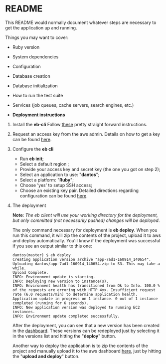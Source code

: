 # README

This README would normally document whatever steps are necessary to get the
application up and running.

Things you may want to cover:

* Ruby version

* System dependencies

* Configuration

* Database creation

* Database initialization

* How to run the test suite

* Services (job queues, cache servers, search engines, etc.)

* **Deployment instructions**
 1. Install the **eb-cli**
   Follow [these](http://docs.aws.amazon.com/elasticbeanstalk/latest/dg/eb-cli3-install.html) pretty straight forward instructions.

 2. Request an access key from the aws admin.
	 Details on how to get a key can be found [here](http://docs.aws.amazon.com/general/latest/gr/getting-aws-sec-creds.html).

 3. Configure the **eb cli**
    - Run **eb init**;
    - Select a default region ;
    - Provide your access key and secret key (the one you got on step 2);
    - Select an application to use: "**dantos**";
    - Select a platform: "**Ruby**";
    - Choose 'yes' to setup SSH access;
    - Choose an existing key pair.
    Detailed directions regarding configuration can be found [here](http://docs.aws.amazon.com/elasticbeanstalk/latest/dg/eb-cli3-configuration.html).

 4. The deployment
    
    **Note**: *The eb client will use your working directory for the deployment, but only committed (not necessarily pushed) changes will be deployed*.
    
    The only command necessary for deployment is **eb deploy**. When you run this command, it will zip the contents of the project, upload it to aws and deploy automatically. You'll know if the deployment was successful if you see an output similar to this one:  
    ```
    dantos(master) $ eb deploy
    Creating application version archive "app-7ad1-160914_140654".
    Uploading dantos/app-7ad1-160914_140654.zip to S3. This may take a while.
    Upload Complete.
    INFO: Environment update is starting. 
    INFO: Deploying new version to instance(s).
    INFO: Environment health has transitioned from Ok to Info. 100.0 % of the requests are erroring with HTTP 4xx. Insufficient request rate (6.0 requests/min) to determine application health. Application update in progress on 1 instance. 0 out of 1 instance completed (running for 6 seconds).
    INFO: New application version was deployed to running EC2 instances.
    INFO: Environment update completed successfully.
    ```
    After the deployment, you can see that a new version has been created in the [dashboard](https://us-west-2.console.aws.amazon.com/elasticbeanstalk/home?region=us-west-2#/application/versions?applicationName=dantos). These versions can be redeployed just by selecting it in the versions list and hitting the "**deploy**" button.
   
    Another way to deploy the application is to zip the contents of the project and manually upload it to the aws dashboard [here](https://us-west-2.console.aws.amazon.com/elasticbeanstalk/home?region=us-west-2#/environment/dashboard?applicationName=dantos&environmentId=e-gxbz3wkymp), just by hitting the "**upload and deploy**" button.
